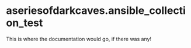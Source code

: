 # aseriesofdarkcaves.ansible_collection_test
This is where the documentation would go, if there was any!
